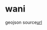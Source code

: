 # wani

geojson source[url](https://github.com/codeforgermany/click_that_hood/blob/main/public/data/brazil-states.geojson)